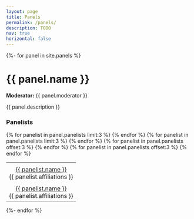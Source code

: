 ```yaml
---
layout: page
title: Panels
permalink: /panels/
description: TODO
nav: true
horizontal: false
---
```


{%- for panel in site.panels %}

<h1 id="{{ panel.anchor }}">{{ panel.name }}</h1>

**Moderator:** {{ panel.moderator }}

{{ panel.description }}

### Panelists

<table style="width:75%">
  <tr>
    {% for panelist in panel.panelists limit:3 %}
        <td style="text-align:center"><img class="thumbnail" src="../{{ panelist.img_path }}" alt=""></td>
    {% endfor %}
  </tr>
  <tr>
    {% for panelist in panel.panelists limit:3 %}
        <td style="text-align:center"><a href="{{ panelist.website }}"> {{ panelist.name }}</a> <br> {{ panelist.affiliations }} </td>
    {% endfor %} 
  </tr>
  <tr>
    {% for panelist in panel.panelists offset:3 %}
        <td style="text-align:center"><img class="thumbnail" src="../{{ panelist.img_path }}" alt=""></td>
    {% endfor %}
  </tr>
  <tr>
    {% for panelist in panel.panelists offset:3 %}
        <td style="text-align:center"><a href="{{ panelist.website }}"> {{ panelist.name }}</a> <br> {{ panelist.affiliations }} </td>
    {% endfor %} 
  </tr>
</table>

{%- endfor %}
